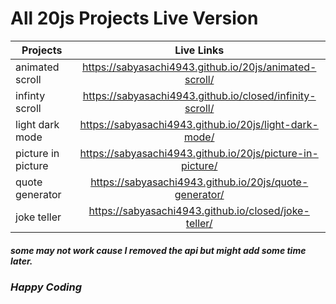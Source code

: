 # All 20js Projects Live Version

| Projects           |                        Live Links                         |
| ------------------ | :-------------------------------------------------------: |
| animated scroll    |  https://sabyasachi4943.github.io/20js/animated-scroll/   |
| infinty scroll     | https://sabyasachi4943.github.io/closed/infinity-scroll/  |
| light dark mode    |  https://sabyasachi4943.github.io/20js/light-dark-mode/   |
| picture in picture | https://sabyasachi4943.github.io/20js/picture-in-picture/ |
| quote generator    |  https://sabyasachi4943.github.io/20js/quote-generator/   |
| joke teller        |   https://sabyasachi4943.github.io/closed/joke-teller/    |

##### some may not work cause I removed the api but might add some time later.

### _Happy Coding_
